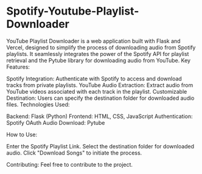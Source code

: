 # Spotify-Youtube-Playlist-Downloader
YouTube Playlist Downloader is a web application built with Flask and Vercel, designed to simplify the process of downloading audio from Spotify playlists. It seamlessly integrates the power of the Spotify API for playlist retrieval and the Pytube library for downloading audio from YouTube.
Key Features:

Spotify Integration: Authenticate with Spotify to access and download tracks from private playlists.
YouTube Audio Extraction: Extract audio from YouTube videos associated with each track in the playlist.
Customizable Destination: Users can specify the destination folder for downloaded audio files.
Technologies Used:

Backend: Flask (Python)
Frontend: HTML, CSS, JavaScript
Authentication: Spotify OAuth
Audio Download: Pytube

How to Use:

Enter the Spotify Playlist Link.
Select the destination folder for downloaded audio.
Click "Download Songs" to initiate the process.

Contributing:
Feel free to contribute to the project.
